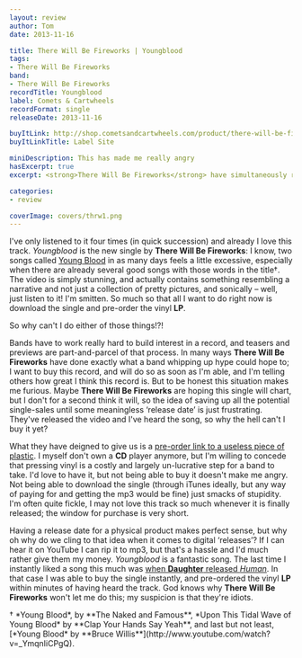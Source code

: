 ```yaml
---
layout: review
author: Tom
date: 2013-11-16

title: There Will Be Fireworks | Youngblood
tags:
- There Will Be Fireworks
band:
- There Will Be Fireworks
recordTitle: Youngblood
label: Comets & Cartwheels
recordFormat: single
releaseDate: 2013-11-16

buyItLink: http://shop.cometsandcartwheels.com/product/there-will-be-fireworks-the-dark-dark-bright-cd-album-pre-order
buyItLinkTitle: Label Site

miniDescription: This has made me really angry
hasExcerpt: true
excerpt: <strong>There Will Be Fireworks</strong> have simultaneously released one of the best songs of the year <em>and</em> convinced me that they're bloody idiots.

categories:
- review

coverImage: covers/thrw1.png
---
```


I've only listened to it four times (in quick succession) and already I love this track. *Youngblood* is the new single by **There Will Be Fireworks**: I know, two songs called [Young Blood](/saint-raymond-young-blood/) in as many days feels a little excessive, especially when there are already several good songs with those words in the title†. The video is simply stunning, and actually contains something resembling a narrative and not just a collection of pretty pictures, and sonically – well, just listen to it! I'm smitten. So much so that all I want to do right now is download the single and pre-order the vinyl **LP**.

So why can't I do either of those things!?!

Bands have to work really hard to build interest in a record, and teasers and previews are part-and-parcel of that process. In many ways **There Will Be Fireworks** have done exactly what a band whipping up hype could hope to; I want to buy this record, and will do so as soon as I'm able, and I'm telling others how great I think this record is. But to be honest this situation makes me furious. Maybe **There Will Be Fireworks** are hoping this single will chart, but I don't for a second think it will, so the idea of saving up all the potential single-sales until some meaningless ‘release date’ is just frustrating. They've released the video and I've heard the song, so why the hell can't I buy it yet?

What they have deigned to give us is a [pre-order link to a useless piece of plastic](http://shop.cometsandcartwheels.com/product/there-will-be-fireworks-the-dark-dark-bright-cd-album-pre-order). I myself don't own a **CD** player anymore, but I'm willing to concede that pressing vinyl is a costly and largely un-lucrative step for a band to take. I'd love to have it, but not being able to buy it doesn't make me angry. Not being able to download the single (through iTunes ideally, but any way of paying for and getting the mp3 would be fine) just smacks of stupidity. I'm often quite fickle, I may not love this track so much whenever it is finally released; the window for purchase is very short.

Having a release date for a physical product makes perfect sense, but why oh why do we cling to that idea when it comes to digital ‘releases’? If I can hear it on YouTube I can rip it to mp3, but that's a hassle and I'd much rather give them my money. *Youngblood* is a fantastic song. The last time I instantly liked a song this much was [when **Daughter** released *Human*](/daughter-human/). In that case I was able to buy the single instantly, and pre-ordered the vinyl **LP** within minutes of having heard the track. God knows why **There Will Be Fireworks** won't let me do this; my suspicion is that they're idiots.

<span class="small">
† *Young Blood*, by **The Naked and Famous**, *Upon This Tidal Wave of Young Blood* by **Clap Your Hands Say Yeah**, and last but not least, [*Young Blood* by **Bruce Willis**](http://www.youtube.com/watch?v=_YmqnIiCPgQ).
</span>